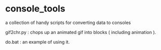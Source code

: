# console_tools
a collection of handy scripts for converting data to consoles

gif2chr.py  : chops up an animated gif into blocks ( including animation ).

do.bat      : an example of using it.



